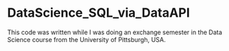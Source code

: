 # DataScience_SQL_via_DataAPI

This code was written while I was doing an exchange semester in the Data Science course from the University of Pittsburgh, USA.
